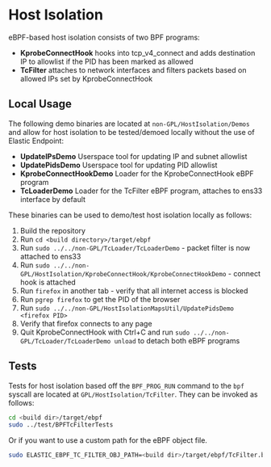 # Host Isolation

eBPF-based host isolation consists of two BPF programs:

- **KprobeConnectHook** hooks into tcp_v4_connect and adds
  destination IP to allowlist if the PID has been marked as allowed
- **TcFilter** attaches to network interfaces and filters packets
  based on allowed IPs set by KprobeConnectHook

## Local Usage

The following demo binaries are located at `non-GPL/HostIsolation/Demos` and
allow for host isolation to be tested/demoed locally without the use of Elastic
Endpoint:

- **UpdateIPsDemo** Userspace tool for updating IP and subnet allowlist
- **UpdatePidsDemo** Userspace tool for updating PID allowlist
- **KprobeConnectHookDemo** Loader for the KprobeConnectHook eBPF program
- **TcLoaderDemo** Loader for the TcFilter eBPF program, attaches to ens33 interface by default

These binaries can be used to demo/test host isolation locally as follows:

1. Build the repository
2. Run `cd <build directory>/target/ebpf`
3. Run `sudo ../../non-GPL/TcLoader/TcLoaderDemo` - packet filter is now attached to ens33
4. Run `sudo ../../non-GPL/HostIsolation/KprobeConnectHook/KprobeConnectHookDemo` - connect hook is attached
5. Run `firefox` in another tab - verify that all internet access is blocked
6. Run `pgrep firefox` to get the PID of the browser
7. Run `sudo ../../non-GPL/HostIsolationMapsUtil/UpdatePidsDemo <firefox PID>`
8. Verify that firefox connects to any page
9. Quit KprobeConnectHook with Ctrl+C and run `sudo ../../non-GPL/TcLoader/TcLoaderDemo unload` to detach both eBPF programs

## Tests

Tests for host isolation based off the `BPF_PROG_RUN` command to the `bpf`
syscall are located at `GPL/HostIsolation/TcFilter`. They can be invoked as
follows:

```bash
cd <build dir>/target/ebpf
sudo ../test/BPFTcFilterTests
```

Or if you want to use a custom path for the eBPF object file.

```bash
sudo ELASTIC_EBPF_TC_FILTER_OBJ_PATH=<build dir>/target/ebpf/TcFilter.bpf.o  <build dir>/target/test/BPFTcFilterTests
```
